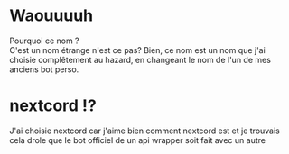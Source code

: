 # Waouuuuh
Pourquoi ce nom ?<br>
C'est un nom étrange n'est ce pas?
Bien, ce nom est un nom que j'ai choisie complêtement au hazard, en changeant le nom de l'un de mes anciens bot perso.
# nextcord !?
J'ai choisie nextcord car j'aime bien comment nextcord est et je trouvais cela drole que le bot officiel de un api wrapper soit fait avec un autre

